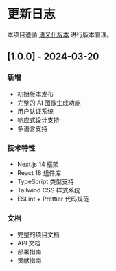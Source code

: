 # 更新日志

本项目遵循 [语义化版本](https://semver.org/lang/zh-CN/) 进行版本管理。

## [1.0.0] - 2024-03-20

### 新增

- 初始版本发布
- 完整的 AI 图像生成功能
- 用户认证系统
- 响应式设计支持
- 多语言支持

### 技术特性

- Next.js 14 框架
- React 18 组件库
- TypeScript 类型支持
- Tailwind CSS 样式系统
- ESLint + Prettier 代码规范

### 文档

- 完整的项目文档
- API 文档
- 部署指南
- 贡献指南
